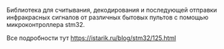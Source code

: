Библиотека для считывания, декодирования и последующей отправки инфракрасных сигналов от различных бытовых пультов с помощью микроконтроллера stm32.

Все подробности тут https://istarik.ru/blog/stm32/125.html
